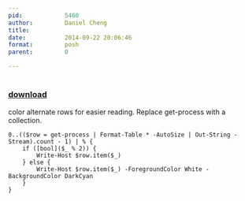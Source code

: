 ```yaml
---
pid:            5460
author:         Daniel Cheng
title:          
date:           2014-09-22 20:06:46
format:         posh
parent:         0

---
```


# 

### [download](Scripts\5460.ps1)

color alternate rows for easier reading. Replace get-process with a collection.

```posh
0..(($row = get-process | Format-Table * -AutoSize | Out-String -Stream).count - 1) | % {
    if ([bool]($_ % 2)) {
        Write-Host $row.item($_)
    } else {
        Write-Host $row.item($_) -ForegroundColor White -BackgroundColor DarkCyan        
    }
}
```
